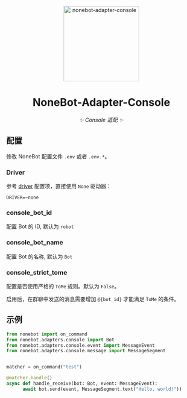 <p align="center">
  <a href="https://nonebot.dev/"><img src="https://raw.githubusercontent.com/nonebot/adapter-console/master/assets/logo.png" width="200" alt="nonebot-adapter-console"></a>
</p>

<div align="center">

# NoneBot-Adapter-Console

_✨ Console 适配 ✨_

</div>

## 配置

修改 NoneBot 配置文件 `.env` 或者 `.env.*`。

### Driver

参考 [driver](https://nonebot.dev/docs/appendices/config#driver) 配置项，直接使用 `None` 驱动器：

```dotenv
DRIVER=~none
```

### console_bot_id

配置 Bot 的 ID, 默认为 `robot`

### console_bot_name

配置 Bot 的名称, 默认为 `Bot`

### console_strict_tome

配置是否使用严格的 `ToMe` 规则。默认为 `False`。

启用后，在群聊中发送的消息需要增加 `@{bot_id}` 才能满足 `ToMe` 的条件。

## 示例

```python
from nonebot import on_command
from nonebot.adapters.console import Bot
from nonebot.adapters.console.event import MessageEvent
from nonebot.adapters.console.message import MessageSegment


matcher = on_command("test")

@matcher.handle()
async def handle_receive(bot: Bot, event: MessageEvent):
      await bot.send(event, MessageSegment.text("Hello, world!"))
```
